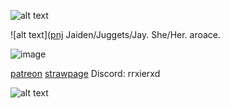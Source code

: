 
![alt text](https://64.media.tumblr.com/80e12ae489865da6e21ac01092909a87/2126920db6b8306b-2f/s500x750/4a90d187cde1eb7a128ffc7c4b53b51ea1ca2cd5.pnj)

![alt text]([pnj](https://64.media.tumblr.com/ce643b695a0614d86a2657a6346f9045/aa9daa5ef7db55e2-d9/s500x750/9a85e2d7ff9f2523080d3a8b09eb02917cfb18a4.pnj
)
Jaiden/Juggets/Jay. She/Her. aroace. 

![image](https://encrypted-tbn0.gstatic.com/images?q=tbn:ANd9GcTUTDIV2dSN870X-62Th0sGNh49tiEOjD2dH3DTgMggcQ&s)

[patreon](https://www.patreon.com/c/0_0zz/about) [strawpage](https://aroacebird.straw.page) Discord: rrxierxd

![alt text](https://64.media.tumblr.com/80e12ae489865da6e21ac01092909a87/2126920db6b8306b-2f/s500x750/4a90d187cde1eb7a128ffc7c4b53b51ea1ca2cd5.pnj)
